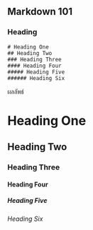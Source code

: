 ## Markdown 101

### Heading
```
# Heading One
## Heading Two
### Heading Three
#### Heading Four
##### Heading Five
###### Heading Six
```

ผลลัพธ์
# Heading One
## Heading Two
### Heading Three
#### Heading Four
##### Heading Five
###### Heading Six